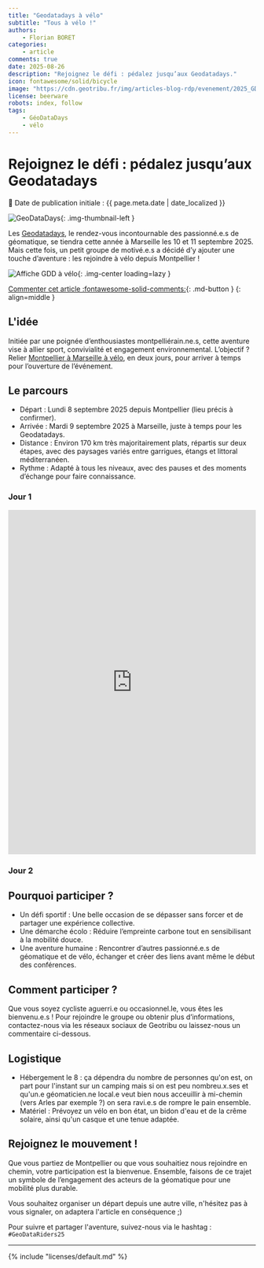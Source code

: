 ```yaml
---
title: "Geodatadays à vélo"
subtitle: "Tous à vélo !"
authors:
    - Florian BORET
categories:
    - article
comments: true
date: 2025-08-26
description: "Rejoignez le défi : pédalez jusqu’aux Geodatadays."
icon: fontawesome/solid/bicycle
image: "https://cdn.geotribu.fr/img/articles-blog-rdp/evenement/2025_GDD.png"
license: beerware
robots: index, follow
tags:
    - GéoDataDays
    - vélo
---
```


# Rejoignez le défi : pédalez jusqu’aux Geodatadays

:calendar: Date de publication initiale : {{ page.meta.date | date_localized }}

![GeoDataDays](https://cdn.geotribu.fr/img/logos-icones/geodatadays.png "GeoDataDays"){: .img-thumbnail-left }

Les [Geodatadays](https://www.geodatadays.fr/), le rendez-vous incontournable des passionné.e.s de géomatique, se tiendra cette année à Marseille les 10 et 11 septembre 2025. Mais cette fois, un petit groupe de motivé.e.s a décidé d’y ajouter une touche d’aventure : les rejoindre à vélo depuis Montpellier !

![Affiche GDD à vélo](https://cdn.geotribu.fr/img/articles-blog-rdp/articles/2025/gdd_velo/affiche_GDD_velo.jpg){: .img-center loading=lazy }

[Commenter cet article :fontawesome-solid-comments:](#__comments "Aller aux commentaires"){: .md-button }
{: align=middle }

## L'idée

Initiée par une poignée d’enthousiastes montpelliérain.ne.s, cette aventure vise à allier sport, convivialité et engagement environnemental. L’objectif ? Relier [Montpellier à Marseille à vélo](https://geovelo.app/fr/route/bG9jPTQzLjYwNzg0NiwzLjg3ODcyNyZsb2M9NDMuMjY5ODM1LDUuMzk1OTEyI01FRElBTiNGYWxzZSNNRURJQU4jMTUjRmFsc2UjTm9uZSMyMDI1LTA4LTI0IDEzOjQ5OjI5LjUyODYzMSNUUkFESVRJT05BTCMwIzAjUkVDT01NRU5ERUQjRmFsc2UjRmFsc2U=/?c=4.681251%2C43.486253&z=8.65), en deux jours, pour arriver à temps pour l’ouverture de l’événement.

## Le parcours

- Départ : Lundi 8 septembre 2025 depuis Montpellier (lieu précis à confirmer).
- Arrivée : Mardi 9 septembre 2025 à Marseille, juste à temps pour les Geodatadays.
- Distance : Environ 170 km très majoritairement plats, répartis sur deux étapes, avec des paysages variés entre garrigues, étangs et littoral méditerranéen.
- Rythme : Adapté à tous les niveaux, avec des pauses et des moments d’échange pour faire connaissance.

### Jour 1 

<iframe src="https://www.komoot.com/fr-fr/tour/2532206143/embed?share_token=avCy9NZEJE1dE0HH8NuWKafpOqKzew0Xuro3Nqb3zmT27lyiUg&profile=1" width="100%" height="700" frameborder="0" scrolling="no"></iframe>

### Jour 2

## Pourquoi participer ?

- Un défi sportif : Une belle occasion de se dépasser sans forcer et de partager une expérience collective.
- Une démarche écolo : Réduire l’empreinte carbone tout en sensibilisant à la mobilité douce.
- Une aventure humaine : Rencontrer d’autres passionné.e.s de géomatique et de vélo, échanger et créer des liens avant même le début des conférences.

## Comment participer ?

Que vous soyez cycliste aguerri.e ou occasionnel.le, vous êtes les bienvenu.e.s ! Pour rejoindre le groupe ou obtenir plus d’informations, contactez-nous via les réseaux sociaux de Geotribu ou laissez-nous un commentaire ci-dessous.

## Logistique

- Hébergement le 8 : ça dépendra du nombre de personnes qu'on est, on part pour l'instant sur un camping mais si on est peu nombreu.x.ses et qu'un.e géomaticien.ne local.e veut bien nous acceuillir à mi-chemin (vers Arles par exemple ?) on sera ravi.e.s de rompre le pain ensemble.
- Matériel : Prévoyez un vélo en bon état, un bidon d'eau et de la crême solaire, ainsi qu'un casque et une tenue adaptée.

## Rejoignez le mouvement !

Que vous partiez de Montpellier ou que vous souhaitiez nous rejoindre en chemin, votre participation est la bienvenue. Ensemble, faisons de ce trajet un symbole de l’engagement des acteurs de la géomatique pour une mobilité plus durable.

Vous souhaitez organiser un départ depuis une autre ville, n'hésitez pas à vous signaler, on adaptera l'article en conséquence ;)

Pour suivre et partager l'aventure, suivez-nous via le hashtag : `#GeoDataRiders25`

----

<!-- geotribu:authors-block -->

{% include "licenses/default.md" %}
